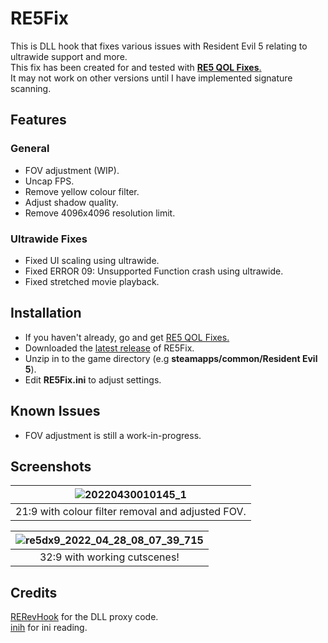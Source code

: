 # RE5Fix
This is DLL hook that fixes various issues with Resident Evil 5 relating to ultrawide support and more. <br />
This fix has been created for and tested with [**RE5 QOL Fixes**.](https://steamcommunity.com/sharedfiles/filedetails/?id=1533171339)<br />
It may not work on other versions until I have implemented signature scanning.

## Features
### General
- FOV adjustment (WIP).
- Uncap FPS.
- Remove yellow colour filter.
- Adjust shadow quality.
- Remove 4096x4096 resolution limit.

### Ultrawide Fixes
- Fixed UI scaling using ultrawide.
- Fixed ERROR 09: Unsupported Function crash using ultrawide.
- Fixed stretched movie playback.

## Installation
- If you haven't already, go and get [RE5 QOL Fixes.](https://steamcommunity.com/sharedfiles/filedetails/?id=1533171339)
- Downloaded the [latest release](https://github.com/Lyall/RE5Fix/releases) of RE5Fix.
- Unzip in to the game directory (e.g **steamapps/common/Resident Evil 5**).
- Edit **RE5Fix.ini** to adjust settings.

## Known Issues
- FOV adjustment is still a work-in-progress.

## Screenshots

| ![20220430010145_1](https://user-images.githubusercontent.com/695941/166082065-67568c51-8e1e-4cd1-af49-5e956860a47a.jpg) |
|:--:|
| 21:9 with colour filter removal and adjusted FOV. |

| ![re5dx9_2022_04_28_08_07_39_715](https://user-images.githubusercontent.com/695941/165991472-15f70372-551e-45b7-a48c-2323eb52e605.jpg) |
|:--:|
| 32:9 with working cutscenes! |


## Credits
[RERevHook](https://www.nexusmods.com/residentevilrevelations/mods/26) for the DLL proxy code. </br>
[inih](https://github.com/jtilly/inih) for ini reading.


